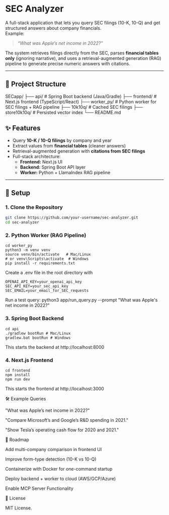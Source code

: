 # SEC Analyzer

A full-stack application that lets you query SEC filings (10-K, 10-Q) and get structured answers about company financials.  
Example:  
> *“What was Apple’s net income in 2022?”*  

The system retrieves filings directly from the SEC, parses **financial tables only** (ignoring narrative), and uses a retrieval-augmented generation (RAG) pipeline to generate precise numeric answers with citations.

---

## 📂 Project Structure

SECapp/
├── api/ # Spring Boot backend (Java/Gradle)
├── frontend/ # Next.js frontend (TypeScript/React)
├── worker_py/ # Python worker for SEC filings + RAG pipeline
├── 10k10q/ # Cached SEC filings
├── store10k10q/ # Persisted vector index
└── README.md

## ✨ Features
- Query **10-K / 10-Q filings** by company and year  
- Extract values from **financial tables** (cleaner answers)  
- Retrieval-augmented generation with **citations from SEC filings**  
- Full-stack architecture:  
  - **Frontend:** Next.js UI  
  - **Backend:** Spring Boot API layer  
  - **Worker:** Python + LlamaIndex RAG pipeline  

---

## 🚀 Setup

### 1. Clone the Repository
```bash
git clone https://github.com/your-username/sec-analyzer.git
cd sec-analyzer
```
### 2. Python Worker (RAG Pipeline)
```
cd worker_py
python3 -m venv venv
source venv/bin/activate   # Mac/Linux
# or venv\Scripts\activate  # Windows
pip install -r requirements.txt
```
Create a .env file in the root directory with
```
OPENAI_API_KEY=your_openai_api_key
SEC_API_KEY=your_sec_api_key
SEC_EMAIL=your_email_for_SEC_requests
```

Run a test query:
python3 app/run_query.py --prompt "What was Apple's net income in 2022?"
### 3. Spring Boot Backend
```
cd api
./gradlew bootRun # Mac/Linux
gradlew.bat bootRun # Windows
```
This starts the backend at http://localhost:8000

### 4. Next.js Frontend
```
cd frontend
npm install
npm run dev
```
This starts the frontend at http://localhost:3000

🛠️ Example Queries

"What was Apple’s net income in 2022?"

"Compare Microsoft’s and Google’s R&D spending in 2021."

"Show Tesla’s operating cash flow for 2020 and 2021."


📌 Roadmap

 Add multi-company comparison in frontend UI

 Improve form-type detection (10-K vs 10-Q)

 Containerize with Docker for one-command startup

 Deploy backend + worker to cloud (AWS/GCP/Azure)

 Enable MCP Server Functionality


 📄 License

MIT License.








